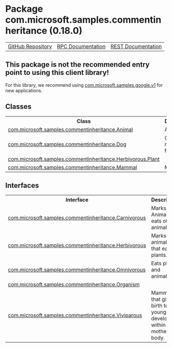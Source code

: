 # Package com.microsoft.samples.commentinheritance (0.18.0)
<table>
   <tr>
     <td><a href="https://github.com/googleapis/google-cloud-java/tree/main/java-apikeys/google-cloud-apikeys/src/main/java/com/microsoft/samples/commentinheritance">GitHub Repository</a></td>
     <td><a href="https://cloud.google.com/api-keys/docs/reference/rpc">RPC Documentation</a></td>
     <td><a href="https://cloud.google.com/api-keys/docs/reference/rest">REST Documentation</a></td>
   </tr>
 </table>

## This package is not the recommended entry point to using this client library!

 For this library, we recommend using [com.microsoft.samples.google.v1](https://cloud.google.com/java/docs/reference/google-cloud-apikeys/0.18.0/com.microsoft.samples.google.v1) for new applications.

## Classes
<table>
   <tr>
     <th>
Class</th>
     <th>
Description</th>
<tr>
<td><a href="https://cloud.google.com/java/docs/reference/google-cloud-apikeys/0.18.0/com.microsoft.samples.commentinheritance.Animal">com.microsoft.samples.commentinheritance.Animal</a></td>
<td>
Animal.</td>
   </tr>
<tr>
<td><a href="https://cloud.google.com/java/docs/reference/google-cloud-apikeys/0.18.0/com.microsoft.samples.commentinheritance.Dog">com.microsoft.samples.commentinheritance.Dog</a></td>
<td>
Canine and man's best friend.</td>
   </tr>
<tr>
<td><a href="https://cloud.google.com/java/docs/reference/google-cloud-apikeys/0.18.0/com.microsoft.samples.commentinheritance.Herbivorous.Plant">com.microsoft.samples.commentinheritance.Herbivorous.Plant</a></td>
<td>
</td>
   </tr>
<tr>
<td><a href="https://cloud.google.com/java/docs/reference/google-cloud-apikeys/0.18.0/com.microsoft.samples.commentinheritance.Mammal">com.microsoft.samples.commentinheritance.Mammal</a></td>
<td>
Mammal.</td>
   </tr>
 </table>

## Interfaces
<table>
   <tr>
     <th>
Interface</th>
     <th>
Description</th>
<tr>
<td><a href="https://cloud.google.com/java/docs/reference/google-cloud-apikeys/0.18.0/com.microsoft.samples.commentinheritance.Carnivorous">com.microsoft.samples.commentinheritance.Carnivorous</a></td>
<td>
Marks an Animal that eats other animals.</td>
   </tr>
<tr>
<td><a href="https://cloud.google.com/java/docs/reference/google-cloud-apikeys/0.18.0/com.microsoft.samples.commentinheritance.Herbivorous">com.microsoft.samples.commentinheritance.Herbivorous</a></td>
<td>
Marks animals that eat plants.</td>
   </tr>
<tr>
<td><a href="https://cloud.google.com/java/docs/reference/google-cloud-apikeys/0.18.0/com.microsoft.samples.commentinheritance.Omnivorous">com.microsoft.samples.commentinheritance.Omnivorous</a></td>
<td>
Eats plants and animals.</td>
   </tr>
<tr>
<td><a href="https://cloud.google.com/java/docs/reference/google-cloud-apikeys/0.18.0/com.microsoft.samples.commentinheritance.Organism">com.microsoft.samples.commentinheritance.Organism</a></td>
<td>
</td>
   </tr>
<tr>
<td><a href="https://cloud.google.com/java/docs/reference/google-cloud-apikeys/0.18.0/com.microsoft.samples.commentinheritance.Viviparous">com.microsoft.samples.commentinheritance.Viviparous</a></td>
<td>
Mammals that give birth to young that develop within the mother's body.</td>
   </tr>
 </table>

